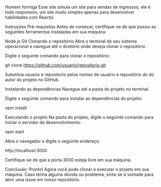 Homem formiga
Esse site simula um site para vendas de ingressos, ele é todo responsivo, um site muito simples apenas para desenvolver habilidades com Reactjs


Instruções
Pré-requisitos
Antes de começar, certifique-se de que possui as seguintes ferramentas instaladas em sua máquina:

Node.js
Git
Clonando o repositório
Abra o terminal do seu sistema operacional e navegue até o diretório onde deseja clonar o repositório.

Digite o seguinte comando para clonar o repositório:

git clone https://github.com/usuario/repositorio.git

Substitua usuario e repositorio pelos nomes de usuário e repositório do do autor do projeto no GitHub.

Instalando as dependências
Navegue até a pasta do projeto no terminal.

Digite o seguinte comando para instalar as dependências do projeto:

npm install

Executando o projeto
Na pasta do projeto, digite o seguinte comando para iniciar o servidor de desenvolvimento:

npm start

Abra o navegador e digite o seguinte endereço:

http://localhost:3000

Certifique-se de que a porta 3000 esteja livre em sua máquina.

Conclusão:
Pronto! Agora você pode clonar e executar o projeto em sua máquina. Caso tenha alguma dúvida ou problema, sinta-se à vontade para abrir uma issue em nosso repositório.
